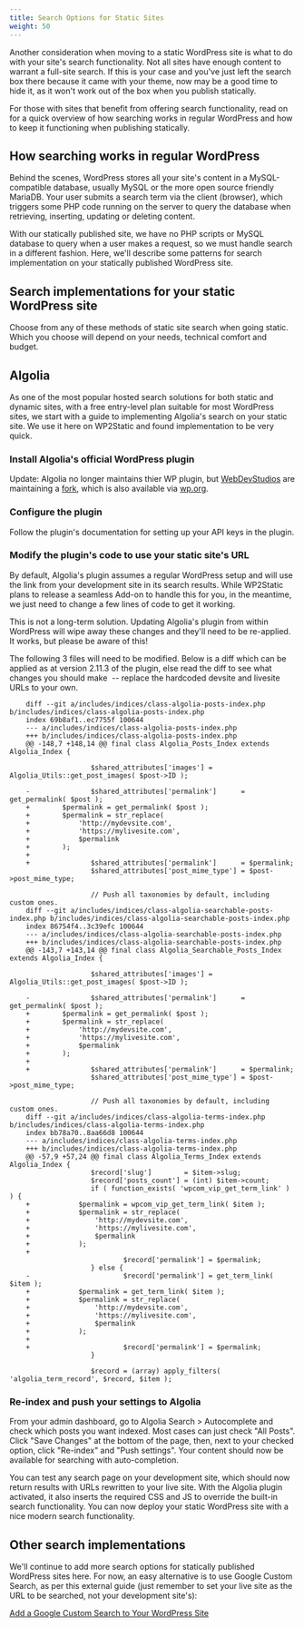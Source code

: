 ```yaml
---
title: Search Options for Static Sites
weight: 50
---
```


Another consideration when moving to a static WordPress site is what to
do with your site's search functionality. Not all sites have enough
content to warrant a full-site search. If this is your case and you've
just left the search box there because it came with your theme, now may
be a good time to hide it, as it won't work out of the box when you
publish statically.

For those with sites that benefit from offering search functionality,
read on for a quick overview of how searching works in regular WordPress
and how to keep it functioning when publishing statically.

How searching works in regular WordPress
----------------------------------------

Behind the scenes, WordPress stores all your site's content in a
MySQL-compatible database, usually MySQL or the more open source
friendly MariaDB. Your user submits a search term via the client
(browser), which triggers some PHP code running on the server to query
the database when retrieving, inserting, updating or deleting content.

With our statically published site, we have no PHP scripts or MySQL
database to query when a user makes a request, so we must handle search
in a different fashion. Here, we'll describe some patterns for search
implementation on your statically published WordPress site.

Search implementations for your static WordPress site
-----------------------------------------------------

Choose from any of these methods of static site search when going
static. Which you choose will depend on your needs, technical comfort
and budget.

Algolia
-------



As one of the most popular hosted search solutions for both static and
dynamic sites, with a free entry-level plan suitable for most WordPress
sites, we start with a guide to implementing Algolia's search on your
static site. We use it here on WP2Static and found implementation to be
very quick.

### Install Algolia's official WordPress plugin

Update: Algolia no longer maintains thier WP plugin, but [WebDevStudios](https://webdevstudios.com) are maintaining a [fork](https://github.com/WebDevStudios/wp-search-with-algolia), which is also available via [wp.org](https://wordpress.org/plugins/wp-search-with-algolia/).

### Configure the plugin

Follow the plugin's documentation for setting up your API keys in the plugin.

### Modify the plugin's code to use your static site's URL

By default, Algolia's plugin assumes a regular WordPress setup and will
use the link from your development site in its search results. While
WP2Static plans to release a seamless Add-on to handle this for you, in
the meantime, we just need to change a few lines of code to get it
working.

This is not a long-term solution. Updating
Algolia's plugin from within WordPress will wipe away these changes and
they'll need to be re-applied. It works, but please be aware of
this!

The following 3 files will need to be modified. Below is a diff which
can be applied as at version 2.11.3 of the plugin, else read the diff to
see what changes you should make  -- replace the hardcoded devsite and
livesite URLs to your own.

```
    diff --git a/includes/indices/class-algolia-posts-index.php b/includes/indices/class-algolia-posts-index.php
    index 69b8af1..ec7755f 100644
    --- a/includes/indices/class-algolia-posts-index.php
    +++ b/includes/indices/class-algolia-posts-index.php
    @@ -148,7 +148,14 @@ final class Algolia_Posts_Index extends Algolia_Index {

                    $shared_attributes['images'] = Algolia_Utils::get_post_images( $post->ID );

    -               $shared_attributes['permalink']      = get_permalink( $post );
    +        $permalink = get_permalink( $post );
    +        $permalink = str_replace(
    +            'http://mydevsite.com',
    +            'https://mylivesite.com',
    +            $permalink
    +        );
    +
    +               $shared_attributes['permalink']      = $permalink;
                    $shared_attributes['post_mime_type'] = $post->post_mime_type;

                    // Push all taxonomies by default, including custom ones.
    diff --git a/includes/indices/class-algolia-searchable-posts-index.php b/includes/indices/class-algolia-searchable-posts-index.php
    index 86754f4..3c39efc 100644
    --- a/includes/indices/class-algolia-searchable-posts-index.php
    +++ b/includes/indices/class-algolia-searchable-posts-index.php
    @@ -143,7 +143,14 @@ final class Algolia_Searchable_Posts_Index extends Algolia_Index {

                    $shared_attributes['images'] = Algolia_Utils::get_post_images( $post->ID );

    -               $shared_attributes['permalink']      = get_permalink( $post );
    +        $permalink = get_permalink( $post );
    +        $permalink = str_replace(
    +            'http://mydevsite.com',
    +            'https://mylivesite.com',
    +            $permalink
    +        );
    +
    +               $shared_attributes['permalink']      = $permalink;
                    $shared_attributes['post_mime_type'] = $post->post_mime_type;

                    // Push all taxonomies by default, including custom ones.
    diff --git a/includes/indices/class-algolia-terms-index.php b/includes/indices/class-algolia-terms-index.php
    index bb78a70..8aa66d8 100644
    --- a/includes/indices/class-algolia-terms-index.php
    +++ b/includes/indices/class-algolia-terms-index.php
    @@ -57,9 +57,24 @@ final class Algolia_Terms_Index extends Algolia_Index {
                    $record['slug']        = $item->slug;
                    $record['posts_count'] = (int) $item->count;
                    if ( function_exists( 'wpcom_vip_get_term_link' ) ) {
    +            $permalink = wpcom_vip_get_term_link( $item );
    +            $permalink = str_replace(
    +                'http://mydevsite.com',
    +                'https://mylivesite.com',
    +                $permalink
    +            );
    +
                            $record['permalink'] = $permalink;
                    } else {
    -                       $record['permalink'] = get_term_link( $item );
    +            $permalink = get_term_link( $item );
    +            $permalink = str_replace(
    +                'http://mydevsite.com',
    +                'https://mylivesite.com',
    +                $permalink
    +            );
    +
    +                       $record['permalink'] = $permalink;
                    }

                    $record = (array) apply_filters( 'algolia_term_record', $record, $item );
```

### Re-index and push your settings to Algolia

From your admin dashboard, go to Algolia Search > Autocomplete and
check which posts you want indexed. Most cases can just check "All
Posts". Click "Save Changes" at the bottom of the page, then, next to
your checked option, click "Re-index" and "Push settings". Your content
should now be available for searching with auto-completion.

You can test any search page on your development site, which should now
return results with URLs rewritten to your live site. With the Algolia
plugin activated, it also inserts the required CSS and JS to override
the built-in search functionality. You can now deploy your static
WordPress site with a nice modern search functionality.


Other search implementations
----------------------------

We'll continue to add more search options for statically published
WordPress sites here. For now, an easy alternative is to use Google
Custom Search, as per this external guide (just remember to set your
live site as the URL to be searched, not your development site's):

[Add a Google Custom Search to Your WordPress Site](https://www.codeinwp.com/blog/add-a-google-custom-search-to-your-wordpress-site/)
